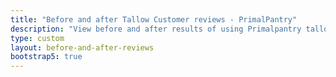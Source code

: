 ```yaml
---
title: "Before and after Tallow Customer reviews - PrimalPantry"
description: "View before and after results of using Primalpantry tallow skincare customer reviews. Have a look now."
type: custom
layout: before-and-after-reviews
bootstrap5: true
---
```

